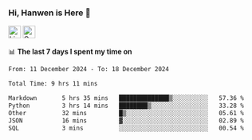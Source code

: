 ### Hi, Hanwen is Here 👋
<p>
	<a href="https://www.linkedin.com/in/liu-hanwen/"><img src="https://img.shields.io/badge/@hanwen-0A66C2?style=flat&logo=LinkedIn&logoColor=white" alt="Linkedin"  height="25px"/></a> 
	<a href="https://scholar.google.com/citations?user=HDF0su0AAAAJ"><img src="https://img.shields.io/badge/scholar-4385FE.svg?&style=plastic&logo=google-scholar&logoColor=white" alt="Google Scholar" height="25px"> </a>
</p>

📊 **The last 7 days I spent my time on** 
<!--START_SECTION:waka-->

```txt
From: 11 December 2024 - To: 18 December 2024

Total Time: 9 hrs 11 mins

Markdown       5 hrs 35 mins   ██████████████▒░░░░░░░░░░   57.36 %
Python         3 hrs 14 mins   ████████▒░░░░░░░░░░░░░░░░   33.28 %
Other          32 mins         █▒░░░░░░░░░░░░░░░░░░░░░░░   05.61 %
JSON           16 mins         ▓░░░░░░░░░░░░░░░░░░░░░░░░   02.89 %
SQL            3 mins          ░░░░░░░░░░░░░░░░░░░░░░░░░   00.54 %
```

<!--END_SECTION:waka-->


<!--
**david990917/david990917** is a ✨ _special_ ✨ repository because its `README.md` (this file) appears on your GitHub profile.

Here are some ideas to get you started:

- 🔭 I’m currently working on ...
- 🌱 I’m currently learning ...
- 👯 I’m looking to collaborate on ...
- 🤔 I’m looking for help with ...
- 💬 Ask me about ...
- 📫 How to reach me: ...
- 😄 Pronouns: ...
- ⚡ Fun fact: ...
-->
